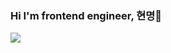 ### Hi I'm frontend engineer, 현명👋

 <a href="링크"><img src="https://img.shields.io/badge/Blog-181717?style=flat-square&logo=GitHub&logoColor=white"/></a>
<!--
**hyunmyungJaneLee/hyunmyungJaneLee** is a ✨ _special_ ✨ repository because its `README.md` (this file) appears on your GitHub profile.

Here are some ideas to get you started:

- 🔭 I’m currently working on ...
- 🌱 I’m currently learning ...
- 👯 I’m looking to collaborate on ...
- 🤔 I’m looking for help with ...
- 💬 Ask me about ...
- 📫 How to reach me: ...
- 😄 Pronouns: ...
- ⚡ Fun fact: ...
-->

